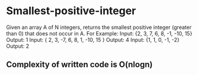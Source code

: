 # Smallest-positive-integer 
Given an array A of N integers, returns the smallest positive integer (greater than 0) that does not occur in A.
For Example:
Input: {2, 3, 7, 6, 8, -1, -10, 15}
Output: 1
Input: { 2, 3, -7, 6, 8, 1, -10, 15 }
Output: 4
Input: {1, 1, 0, -1, -2}
Output: 2

## Complexity of written code is O(nlogn)
